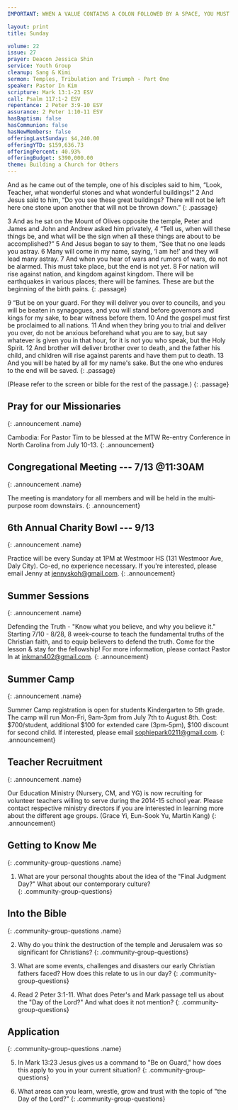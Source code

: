 ```yaml
---
IMPORTANT: WHEN A VALUE CONTAINS A COLON FOLLOWED BY A SPACE, YOU MUST USE &#58;

layout: print
title: Sunday

volume: 22
issue: 27
prayer: Deacon Jessica Shin
service: Youth Group
cleanup: Sang & Kimi
sermon: Temples, Tribulation and Triumph - Part One
speaker: Pastor In Kim
scripture: Mark 13:1-23 ESV
call: Psalm 117:1-2 ESV
repentance: 2 Peter 3:9-10 ESV
assurance: 2 Peter 1:10-11 ESV
hasBaptism: false
hasCommunion: false
hasNewMembers: false
offeringLastSunday: $4,240.00
offeringYTD: $159,636.73
offeringPercent: 40.93%
offeringBudget: $390,000.00
theme: Building a Church for Others
---
```


And as he came out of the temple, one of his disciples said to him, “Look, Teacher, what wonderful stones and what wonderful buildings!” 2 And Jesus said to him, “Do you see these great buildings? There will not be left here one stone upon another that will not be thrown down.”
{: .passage}

3 And as he sat on the Mount of Olives opposite the temple, Peter and James and John and Andrew asked him privately, 4 “Tell us, when will these things be, and what will be the sign when all these things are about to be accomplished?” 5 And Jesus began to say to them, “See that no one leads you astray. 6 Many will come in my name, saying, ‘I am he!’ and they will lead many astray. 7 And when you hear of wars and rumors of wars, do not be alarmed. This must take place, but the end is not yet. 8 For nation will rise against nation, and kingdom against kingdom. There will be earthquakes in various places; there will be famines. These are but the beginning of the birth pains.
{: .passage}

9 “But be on your guard. For they will deliver you over to councils, and you will be beaten in synagogues, and you will stand before governors and kings for my sake, to bear witness before them. 10 And the gospel must first be proclaimed to all nations. 11 And when they bring you to trial and deliver you over, do not be anxious beforehand what you are to say, but say whatever is given you in that hour, for it is not you who speak, but the Holy Spirit. 12 And brother will deliver brother over to death, and the father his child, and children will rise against parents and have them put to death. 13 And you will be hated by all for my name's sake. But the one who endures to the end will be saved.
{: .passage}

(Please refer to the screen or bible for the rest of the passage.)
{: .passage}



## Pray for our Missionaries
{: .announcement .name}

Cambodia: For Pastor Tim to be blessed at the MTW Re-entry Conference in North Carolina from July 10-13.
{: .announcement}

## Congregational Meeting --- 7/13 @11:30AM
{: .announcement .name}

The meeting is mandatory for all members and will be held in the multi-purpose room downstairs.
{: .announcement}

## 6th Annual Charity Bowl --- 9/13
{: .announcement .name}

Practice will be every Sunday at 1PM at Westmoor HS (131 Westmoor Ave, Daly City). Co-ed, no experience necessary. If you're interested, please email Jenny at jennyskoh@gmail.com.
{: .announcement}

## Summer Sessions
{: .announcement .name}

Defending the Truth - "Know what you believe, and why you believe it." Starting 7/10 - 8/28, 8 week-course to teach the fundamental truths of the Christian faith, and to equip believers to defend the truth. Come for the lesson & stay for the fellowship! For more information, please contact Pastor In at inkman402@gmail.com.
{: .announcement}

## Summer Camp
{: .announcement .name}

Summer Camp registration is open for students Kindergarten to 5th grade. The camp will run Mon-Fri, 9am-3pm from July 7th to August 8th. Cost: $700/student, additional $100 for extended care (3pm-5pm), $100 discount for second child. If interested, please email sophiepark0211@gmail.com.
{: .announcement}

## Teacher Recruitment
{: .announcement .name}

Our Education Ministry (Nursery, CM, and YG) is now recruiting for volunteer teachers willing to serve during the 2014-15 school year.  Please contact respective ministry directors if you are interested in learning more about the different age groups.  (Grace Yi, Eun-Sook Yu, Martin Kang)
{: .announcement}


## Getting to Know Me
{: .community-group-questions .name}

1) What are your personal thoughts about the idea of the "Final Judgment Day?" What about our contemporary culture?  
{: .community-group-questions}

## Into the Bible
{: .community-group-questions .name}

2) Why do you think the destruction of the temple and Jerusalem was so significant for Christians? 
{: .community-group-questions}

3) What are some events, challenges and disasters our early Christian fathers faced? How does this relate to us in our day? 
{: .community-group-questions}

4) Read 2 Peter 3:1-11. What does Peter's and Mark passage tell us about the "Day of the Lord?" And what does it not mention?
{: .community-group-questions}

## Application
{: .community-group-questions .name}

5) In Mark 13:23 Jesus gives us a command to "Be on Guard," how does this apply to you in your current situation?
{: .community-group-questions}

6) What areas can you learn, wrestle, grow and trust with the topic of "the Day of the Lord?"
{: .community-group-questions}
